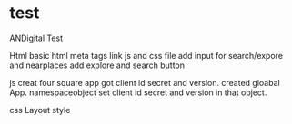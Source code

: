 # test
ANDigital Test

Html
basic html
meta tags
link js and css file
add input for search/expore and nearplaces
add explore and search button


js
creat four square app got client id secret and version.
created gloabal App. namespaceobject
set client id secret and version in that object.

css
Layout style

